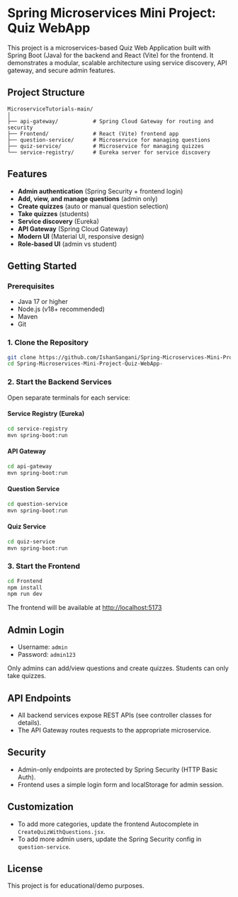 # Spring Microservices Mini Project: Quiz WebApp

This project is a microservices-based Quiz Web Application built with Spring Boot (Java) for the backend and React (Vite) for the frontend. It demonstrates a modular, scalable architecture using service discovery, API gateway, and secure admin features.

## Project Structure

```
MicroserviceTutorials-main/
│
├── api-gateway/           # Spring Cloud Gateway for routing and security
├── Frontend/              # React (Vite) frontend app
├── question-service/      # Microservice for managing questions
├── quiz-service/          # Microservice for managing quizzes
└── service-registry/      # Eureka server for service discovery
```

## Features
- **Admin authentication** (Spring Security + frontend login)
- **Add, view, and manage questions** (admin only)
- **Create quizzes** (auto or manual question selection)
- **Take quizzes** (students)
- **Service discovery** (Eureka)
- **API Gateway** (Spring Cloud Gateway)
- **Modern UI** (Material UI, responsive design)
- **Role-based UI** (admin vs student)

## Getting Started

### Prerequisites
- Java 17 or higher
- Node.js (v18+ recommended)
- Maven
- Git

### 1. Clone the Repository
```sh
git clone https://github.com/IshanSangani/Spring-Microservices-Mini-Project-Quiz-WebApp-.git
cd Spring-Microservices-Mini-Project-Quiz-WebApp-
```

### 2. Start the Backend Services
Open separate terminals for each service:

#### Service Registry (Eureka)
```sh
cd service-registry
mvn spring-boot:run
```

#### API Gateway
```sh
cd api-gateway
mvn spring-boot:run
```

#### Question Service
```sh
cd question-service
mvn spring-boot:run
```

#### Quiz Service
```sh
cd quiz-service
mvn spring-boot:run
```

### 3. Start the Frontend
```sh
cd Frontend
npm install
npm run dev
```

The frontend will be available at [http://localhost:5173](http://localhost:5173)

## Admin Login
- Username: `admin`
- Password: `admin123`

Only admins can add/view questions and create quizzes. Students can only take quizzes.

## API Endpoints
- All backend services expose REST APIs (see controller classes for details).
- The API Gateway routes requests to the appropriate microservice.

## Security
- Admin-only endpoints are protected by Spring Security (HTTP Basic Auth).
- Frontend uses a simple login form and localStorage for admin session.

## Customization
- To add more categories, update the frontend Autocomplete in `CreateQuizWithQuestions.jsx`.
- To add more admin users, update the Spring Security config in `question-service`.

## License
This project is for educational/demo purposes.
